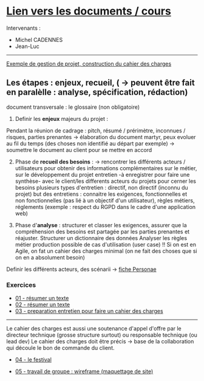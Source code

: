 # [Lien vers les documents / cours](https://e.3wa.fr/course/view.php?id=1751)
Intervenants : 
- Michel CADENNES
- Jean-Luc
---
[Exemple de gestion de projet, construction du cahier des charges](https://drive.google.com/file/d/1nVefiICeVJ7gGhlnvcJEfNkDUh_Epa18/view?usp=sharing)
## Les étapes : enjeux, recueil, ( -> peuvent être fait en paralèlle : analyse, spécification, rédaction)
document transversale : le glossaire (non obligatoire)
1. Definir les **enjeux** majeurs du projet :

Pendant la réunion de cadrage : pitch, résumé / prérimètre, inconnues / risques, parties prenantes
    -> élaboration du document martyr, peux evoluer au fil du temps (des choses non identifié au départ par exemple)
    -> soumettre le document au client pour se mettre en accord

2. Phase de **recueil des besoins** :
    -> rencontrer les différents acteurs / utilisateurs pour obtenir des informations complémentaires sur le métier, sur le développement du projet
entretien -à enregistrer pour faire une synthèse- avec le client/les differents acteurs du projets pour cerner les besoins
plusieurs types d'entretien : directif, non directif (inconnu du projet)
but des entretiens : connaitre les exigences, fonctionnelles et non fonctionnelles (pas lié à un objectif d'un utilisateur), règles métiers, réglements (exemple : respect du RGPD dans le cadre d'une application web)

3. Phase d'**analyse** :
structurer et classer les exigences, assurer que la compréhension des besoins est partagée par les parties prenantes et réajuster.
Structurer un dictionnaire des données
Analyser les règles métier
production possible de cas d'utilisation (user case)
!! Si on est en Agile, on fat un cahier des charges minimal (on ne fait des choses que si on en a absolument besoin)

Definir les différents acteurs, des scénarii
    -> [fiche Personae](https://docs.google.com/spreadsheets/d/1ekwyJFs5dGjKFjnt-GWBuDkh_6fLJfr2ukLBmWOVsEg/edit?usp=sharing)
### Exercices
- [01 - résumer un texte](exercice01.md)
- [02 - résumer un texte](exercice02.md)
- [03 - preparation entretien pour faire un cahier des charges](exercice03_entretien.md)


---

Le cahier des charges est aussi une soutenance d'appel d'offre par le directeur technique (grosse structure surtout) ou responsable technique (ou lead dev)
Le cahier des charges doit être précis -> base de la collaboration qui découle le bon de commande du client.

- [04 - le festival](./exercice04_festival/exercice04_grp_eric_benoit_julien_zya.md)
* [05 - travail de groupe : wireframe (maquettage de site)](./exercice05_maquettage/wireframe.md)